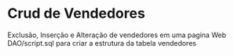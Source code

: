 # Crud de Vendedores 
Exclusão, Inserção e Alteração de vendedores em uma pagina Web
DAO/script.sql para criar a estrutura da tabela vendedores
